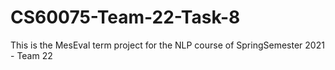 # CS60075-Team-22-Task-8
This is the MesEval term project for the NLP course of SpringSemester 2021 - Team 22
